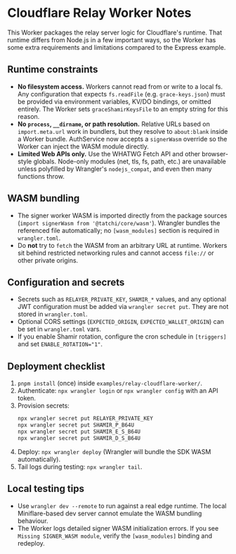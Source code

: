 # Cloudflare Relay Worker Notes

This Worker packages the relay server logic for Cloudflare's runtime. That
runtime differs from Node.js in a few important ways, so the Worker has some
extra requirements and limitations compared to the Express example.

## Runtime constraints

- **No filesystem access.** Workers cannot read from or write to a local fs.
  Any configuration that expects `fs.readFile` (e.g. `grace-keys.json`) must be
  provided via environment variables, KV/DO bindings, or omitted entirely. The
  Worker sets `graceShamirKeysFile` to an empty string for this reason.
- **No `process`, `__dirname`, or path resolution.** Relative URLs based on
  `import.meta.url` work in bundlers, but they resolve to `about:blank` inside a
  Worker bundle. AuthService now accepts a `signerWasm` override so the Worker
  can inject the WASM module directly.
- **Limited Web APIs only.** Use the WHATWG Fetch API and other browser-style
  globals. Node-only modules (net, tls, fs, path, etc.) are unavailable unless
  polyfilled by Wrangler's `nodejs_compat`, and even then many functions throw.

## WASM bundling

- The signer worker WASM is imported directly from the package sources
  (`import signerWasm from '@tatchi/core/wasm'`).
  Wrangler bundles the referenced file automatically; no `[wasm_modules]`
  section is required in `wrangler.toml`.
- Do **not** try to `fetch` the WASM from an arbitrary URL at runtime. Workers
  sit behind restricted networking rules and cannot access `file://` or other
  private origins.

## Configuration and secrets

- Secrets such as `RELAYER_PRIVATE_KEY`, `SHAMIR_*` values, and any optional
  JWT configuration must be added via `wrangler secret put`. They are not stored
  in `wrangler.toml`.
- Optional CORS settings (`EXPECTED_ORIGIN`, `EXPECTED_WALLET_ORIGIN`) can be
  set in `wrangler.toml` vars.
- If you enable Shamir rotation, configure the cron schedule in `[triggers]`
  and set `ENABLE_ROTATION="1"`.

## Deployment checklist

1. `pnpm install` (once) inside `examples/relay-cloudflare-worker/`.
2. Authenticate: `npx wrangler login` or `npx wrangler config` with an API
   token.
3. Provision secrets:
   ```bash
   npx wrangler secret put RELAYER_PRIVATE_KEY
   npx wrangler secret put SHAMIR_P_B64U
   npx wrangler secret put SHAMIR_E_S_B64U
   npx wrangler secret put SHAMIR_D_S_B64U
   ```
4. Deploy: `npx wrangler deploy` (Wrangler will bundle the SDK WASM automatically).
5. Tail logs during testing: `npx wrangler tail`.

## Local testing tips

- Use `wrangler dev --remote` to run against a real edge runtime. The local
  Miniflare-based dev server cannot emulate the WASM bundling behaviour.
- The Worker logs detailed signer WASM initialization errors. If you see
  `Missing SIGNER_WASM module`, verify the `[wasm_modules]` binding and redeploy.
